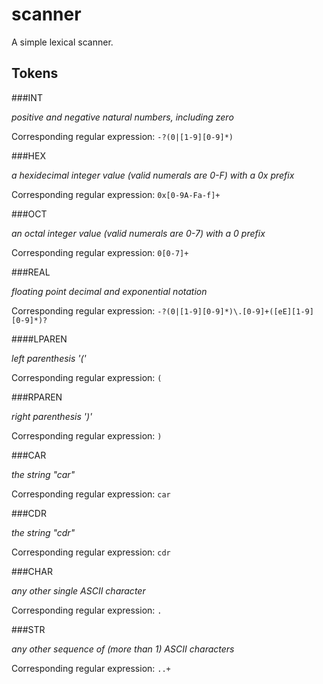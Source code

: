 scanner
===

A simple lexical scanner.

Tokens
---

###INT

*positive and negative natural numbers, including zero*

Corresponding regular expression: `-?(0|[1-9][0-9]*)`


###HEX

*a hexidecimal integer value (valid numerals are 0-F) with a 0x prefix*

Corresponding regular expression: `0x[0-9A-Fa-f]+`

###OCT

*an octal integer value (valid numerals are 0-7) with a 0 prefix*

Corresponding regular expression: `0[0-7]+`

###REAL

*floating point decimal and exponential notation*

Corresponding regular expression: `-?(0|[1-9][0-9]*)\.[0-9]+([eE][1-9][0-9]*)?`

####LPAREN

*left parenthesis '('*

Corresponding regular expression: `(`

###RPAREN

*right parenthesis ')'*

Corresponding regular expression: `)`

###CAR

*the string "car"*

Corresponding regular expression: `car`

###CDR

*the string "cdr"*

Corresponding regular expression: `cdr`

###CHAR

*any other single ASCII character*

Corresponding regular expression: `.`

###STR

*any other sequence of (more than 1) ASCII characters*

Corresponding regular expression: `..+`
